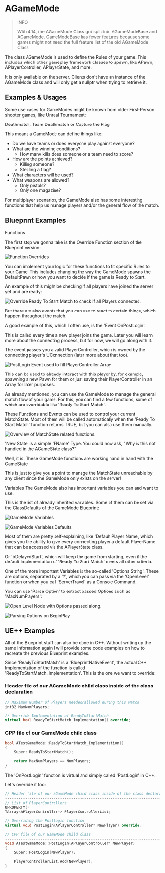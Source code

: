 # AGameMode

> INFO
>
> With 4.14, the AGameMode Class got split into AGameModeBase and AGameMode. GameModeBase has fewer features because some games might not need the full feature list of the old AGameMode Class.

The class AGameMode is used to define the Rules of your game. This includes which other gameplay framework classes to spawn, like APawn, APlayerController, APlayerState, and more.

It is only available on the server. Clients don't have an instance of the AGameMode class and will only get a nullptr when trying to retrieve it.

## Examples & Usages

Some use cases for GameModes might be known from older First-Person shooter games, like Unreal Tournament:

Deathmatch, Team Deathmatch or Capture the Flag.

This means a GameMode can define things like:

- Do we have teams or does everyone play against everyone?
- What are the winning conditions?
  - How many kills does someone or a team need to score?
- How are the points achieved?
  - Killing someone?
  - Stealing a flag?
- What characters will be used?
- What weapons are allowed?
  - Only pistols?
  - Only one magazine?

For multiplayer scenarios, the GameMode also has some interesting functions that help us manage players and/or the general flow of the match.

## Blueprint Examples​

Functions​

The first stop we gonna take is the Override Function section of the Blueprint version:

![Function Overrides](../images/g_image.png)

You can implement your logic for these functions to fit specific Rules to your Game.
This includes changing the way the GameMode spawns the DefaultPawn or how you want to decide if the game is Ready to Start.

An example of this might be checking if all players have joined the server yet and are ready:

![Override Ready To Start Match to check if all Players connected.](../images/g_image-1.png)

But there are also events that you can use to react to certain things, which happen throughout the match.

A good example of this, which I often use, is the 'Event OnPostLogin'.

This is called every time a new player joins the game. Later you will learn more about the connecting process, but for now, we will go along with it.

The event passes you a valid PlayerController, which is owned by the connecting player's UConnection (later more about that too).

![PostLogin Event used to fill PlayerController Array](../images/g_image-2.png)

This can be used to already interact with this player by, for example, spawning a new Pawn for them or just saving their PlayerController in an Array for later purposes.

As already mentioned, you can use the GameMode to manage the general match flow of your game. For this, you can find a few functions, some of which are overridable like 'Ready To Start Match'.

These Functions and Events can be used to control your current MatchState. Most of them will be called automatically when the 'Ready To Start Match' function returns TRUE, but you can also use them manually.

![Overview of MatchState related functions.](../images/g_image-3.png)

'New State' is a simple 'FName' Type. You could now ask, "Why is this not handled in the AGameState class?"

Well, it is. These GameMode functions are working hand in hand with the GameState.

This is just to give you a point to manage the MatchState unreachable by any client since the GameMode only exists on the server!

Variables​
The GameMode also has important variables you can and want to use.

This is the list of already inherited variables. Some of them can be set via the ClassDefaults of the GameMode Blueprint:

![GameMode Variables](../images/g_image-4.png)

![GameMode Variables Defaults](../images/g_image-5.png)

Most of them are pretty self-explaining, like 'Default Player Name', which gives you the ability to give every connecting player a default PlayerName that can be accessed via the APlayerState class.

Or 'bDelayedStart', which will keep the game from starting, even if the default implementation of 'Ready To Start Match' meets all other criteria.

One of the more important Variables is the so-called 'Options String'. These are options, separated by a '?', which you can pass via the 'OpenLevel' function or when you call 'ServerTravel' as a Console Command.

You can use 'Parse Option' to extract passed Options such as 'MaxNumPlayers':

![Open Level Node with Options passed along.](../images/g_image-6.png)

![Parsing Options on BeginPlay](../images/g_image-7.png)

## UE++ Examples

All of the Blueprint stuff can also be done in C++. Without writing up the same information again I will provide some code examples on how to recreate the previous Blueprint examples.

Since 'ReadyToStartMatch' is a 'BlueprintNativeEvent', the actual C++ Implementation of the function is called 'ReadyToStartMatch_Implementation'. This is the one we want to override:

### Header file of our AGameMode child class inside of the class declaration

``` cpp
// Maximum Number of Players needed/allowed during this Match
int32 MaxNumPlayers;

// Override Implementation of ReadyToStartMatch
virtual bool ReadyToStartMatch_Implementation() override;
```

### CPP file of our GameMode child class

``` cpp
bool ATestGameMode::ReadyToStartMatch_Implementation()
{
    Super::ReadyToStartMatch();

    return MaxNumPlayers == NumPlayers;
}
```

The 'OnPostLogin' function is virtual and simply called 'PostLogin' in C++.

Let's override it too:

``` cpp
// Header file of our AGameMode child class inside of the class declaration
--------------------------------------------------------------------------------
// List of PlayerControllers
UPROPERTY()
TArray<APlayerController*> PlayerControllerList;

// Overriding the PostLogin function
virtual void PostLogin(APlayerController* NewPlayer) override;
```

``` cpp
// CPP file of our GameMode child class
--------------------------------------------------------------------------------
void ATestGameMode::PostLogin(APlayerController* NewPlayer)
{
    Super::PostLogin(NewPlayer);

    PlayerControllerList.Add(NewPlayer);
}
```
